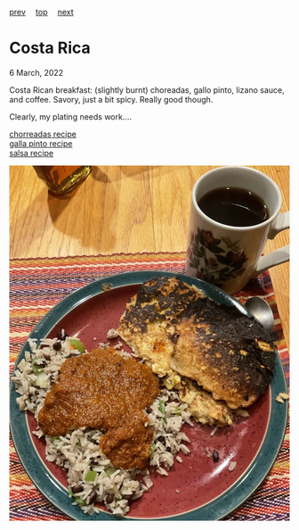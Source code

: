 [prev](roc.md)&emsp;
[top](../index.md)&emsp;
[next](cote_divoire.md)
# Costa Rica
6 March, 2022


Costa Rican breakfast: (slightly burnt) choreadas, gallo pinto, lizano sauce, and coffee. Savory, just a bit spicy. Really good though.

Clearly, my plating needs work....

[chorreadas recipe](https://www.recipesfromcostarica.com/recipes/chorreadas)<br>
[galla pinto recipe](https://www.allrecipes.com/recipe/284351/costa-rican-gallo-pinto/)<br>
[salsa recipe](https://www.thekitchn.com/recipe-lizano-style-costa-rican-salsa-176299_)

![chorreadas](images/costa_rica.jpeg)

